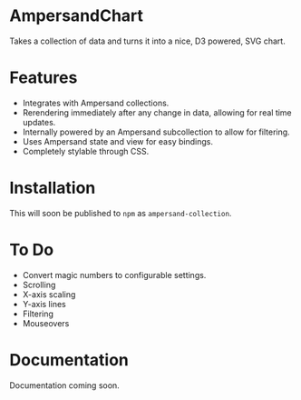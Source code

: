 # AmpersandChart

Takes a collection of data and turns it into a nice, D3 powered, SVG chart.

# Features
* Integrates with Ampersand collections.
* Rerendering immediately after any change in data, allowing for real time updates.
* Internally powered by an Ampersand subcollection to allow for filtering.
* Uses Ampersand state and view for easy bindings.
* Completely stylable through CSS.

# Installation
This will soon be published to `npm` as `ampersand-collection`.

# To Do
* Convert magic numbers to configurable settings.
* Scrolling
* X-axis scaling
* Y-axis lines
* Filtering
* Mouseovers

# Documentation
Documentation coming soon.
